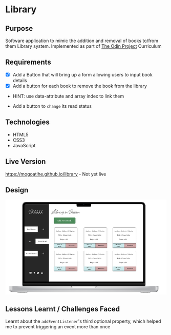 # Library

## Purpose
Software application to mimic the addition and removal of books to/from them Library system. Implemented as part of [The Odin Project](https://www.theodinproject.com/paths/full-stack-javascript/courses/javascript/lessons/library) Curriculum

## Requirements
- [x] Add a Button that will bring up a form allowing users to input book details
- [x] Add a button for each book to remove the book from the library
 + HINT: use data-attribute and array index to link them
- Add a button to `change` its read status

## Technologies

- HTML5
- CSS3
- JavaScript

## Live Version
https://mogoatlhe.github.io/library - Not yet live

## Design
![](images/design.png)

## Lessons Learnt / Challenges Faced

Learnt about the `addEventListener`'s third optional property, which helped me to prevent triggering an event more than once